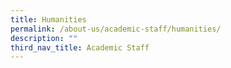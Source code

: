 ```yaml
---
title: Humanities
permalink: /about-us/academic-staff/humanities/
description: ""
third_nav_title: Academic Staff
---
```

